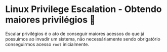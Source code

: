 # Linux Privilege Escalation - Obtendo maiores privilégios 🐧

Escalar privilégios é o ato de conseguir maiores acessos do que já possuímos ao invadir um sistema, não necessáriamente sendo obrigatório conseguirmos acesso ``root`` inicialmente.